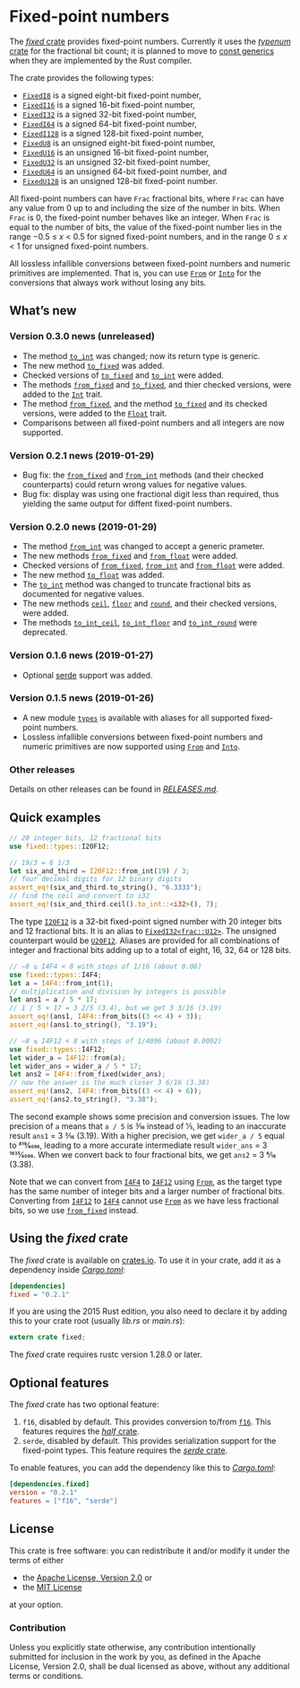 <!-- Copyright © 2018–2019 Trevor Spiteri -->

<!-- Copying and distribution of this file, with or without
modification, are permitted in any medium without royalty provided the
copyright notice and this notice are preserved. This file is offered
as-is, without any warranty. -->

# Fixed-point numbers

The [*fixed* crate] provides fixed-point numbers. Currently it uses
the [*typenum* crate] for the fractional bit count; it is planned to
move to [const generics] when they are implemented by the Rust
compiler.

The crate provides the following types:

  * [`FixedI8`] is a signed eight-bit fixed-point number,
  * [`FixedI16`] is a signed 16-bit fixed-point number,
  * [`FixedI32`] is a signed 32-bit fixed-point number,
  * [`FixedI64`] is a signed 64-bit fixed-point number,
  * [`FixedI128`] is a signed 128-bit fixed-point number,
  * [`FixedU8`] is an unsigned eight-bit fixed-point number,
  * [`FixedU16`] is an unsigned 16-bit fixed-point number,
  * [`FixedU32`] is an unsigned 32-bit fixed-point number,
  * [`FixedU64`] is an unsigned 64-bit fixed-point number, and
  * [`FixedU128`] is an unsigned 128-bit fixed-point number.

All fixed-point numbers can have `Frac` fractional bits, where `Frac`
can have any value from 0 up to and including the size of the number
in bits. When `Frac` is 0, the fixed-point number behaves like an
integer. When `Frac` is equal to the number of bits, the value of the
fixed-point number lies in the range −0.5 ≤ *x* < 0.5 for signed
fixed-point numbers, and in the range 0 ≤ *x* < 1 for unsigned
fixed-point numbers.

All lossless infallible conversions between fixed-point numbers and
numeric primitives are implemented. That is, you can use [`From`] or
[`Into`] for the conversions that always work without losing any bits.

## What’s new

### Version 0.3.0 news (unreleased)

  * The method [`to_int`] was changed; now its return type is generic.
  * The new method [`to_fixed`] was added.
  * Checked versions of [`to_fixed`] and [`to_int`] were added.
  * The methods [`from_fixed`][`Int::from_fixed`] and
    [`to_fixed`][`Int::to_fixed`], and thier checked versions, were
    added to the [`Int`] trait.
  * The method [`from_fixed`][`Float::from_fixed`], and the method
    [`to_fixed`][`Float::to_fixed`] and its checked versions, were
    added to the [`Float`] trait.
  * Comparisons between all fixed-point numbers and all integers are
    now supported.

[`Float::from_fixed`]: https://docs.rs/fixed/0.3.0/fixed/sealed/trait.Float.html#method.from_fixed
[`Float::to_fixed`]: https://docs.rs/fixed/0.3.0/fixed/sealed/trait.Float.html#method.to_fixed
[`Float`]: https://docs.rs/fixed/0.3.0/fixed/sealed/trait.Float.html
[`Int::from_fixed`]: https://docs.rs/fixed/0.3.0/fixed/sealed/trait.Int.html#method.from_fixed
[`Int::to_fixed`]: https://docs.rs/fixed/0.3.0/fixed/sealed/trait.Int.html#method.to_fixed
[`Int`]: https://docs.rs/fixed/0.3.0/fixed/sealed/trait.Int.html
[`to_fixed`]: https://docs.rs/fixed/0.3.0/fixed/struct.FixedI32.html#method.to_fixed
[`to_int`]: https://docs.rs/fixed/0.3.0/fixed/struct.FixedI32.html#method.to_int

### Version 0.2.1 news (2019-01-29)

  * Bug fix: the [`from_fixed`] and [`from_int`] methods (and their
    checked counterparts) could return wrong values for negative
    values.
  * Bug fix: display was using one fractional digit less than
    required, thus yielding the same output for diffent fixed-point
    numbers.

### Version 0.2.0 news (2019-01-29)

  * The method [`from_int`] was changed to accept a generic prameter.
  * The new methods [`from_fixed`] and [`from_float`] were added.
  * Checked versions of [`from_fixed`], [`from_int`] and
    [`from_float`] were added.
  * The new method [`to_float`] was added.
  * The [`to_int`] method was changed to truncate fractional bits as
    documented for negative values.
  * The new methods [`ceil`], [`floor`] and [`round`], and their
    checked versions, were added.
  * The methods [`to_int_ceil`], [`to_int_floor`] and [`to_int_round`]
    were deprecated.

[`ceil`]: https://docs.rs/fixed/0.2.1/fixed/struct.FixedI32.html#method.ceil
[`floor`]: https://docs.rs/fixed/0.2.1/fixed/struct.FixedI32.html#method.floor
[`from_f16`]: https://docs.rs/fixed/0.2.1/fixed/struct.FixedI32.html#method.from_f16
[`from_f32`]: https://docs.rs/fixed/0.2.1/fixed/struct.FixedI32.html#method.from_f32
[`from_f64`]: https://docs.rs/fixed/0.2.1/fixed/struct.FixedI32.html#method.from_f64
[`from_fixed`]: https://docs.rs/fixed/0.2.1/fixed/struct.FixedI32.html#method.from_fixed
[`from_float`]: https://docs.rs/fixed/0.2.1/fixed/struct.FixedI32.html#method.from_float
[`from_int`]: https://docs.rs/fixed/0.2.1/fixed/struct.FixedI32.html#method.from_int
[`from_int`]: https://docs.rs/fixed/0.2.1/fixed/struct.FixedI32.html#method.from_int
[`round`]: https://docs.rs/fixed/0.2.1/fixed/struct.FixedI32.html#method.round
[`to_f16`]: https://docs.rs/fixed/0.2.1/fixed/struct.FixedI32.html#method.to_f16
[`to_f32`]: https://docs.rs/fixed/0.2.1/fixed/struct.FixedI32.html#method.to_f32
[`to_f64`]: https://docs.rs/fixed/0.2.1/fixed/struct.FixedI32.html#method.to_f64
[`to_float`]: https://docs.rs/fixed/0.2.1/fixed/struct.FixedI32.html#method.to_float
[`to_int_ceil`]: https://docs.rs/fixed/0.2.1/fixed/struct.FixedI32.html#method.to_int_ceil
[`to_int_floor`]: https://docs.rs/fixed/0.2.1/fixed/struct.FixedI32.html#method.to_int_floor
[`to_int_round`]: https://docs.rs/fixed/0.2.1/fixed/struct.FixedI32.html#method.to_int_round
[`to_int`]: https://docs.rs/fixed/0.2.1/fixed/struct.FixedI32.html#method.to_int

### Version 0.1.6 news (2019-01-27)

  * Optional [serde][*serde* crate] support was added.

### Version 0.1.5 news (2019-01-26)

  * A new module [`types`] is available with aliases for all supported
    fixed-point numbers.
  * Lossless infallible conversions between fixed-point numbers and
    numeric primitives are now supported using [`From`] and [`Into`].

[`types`]: https://docs.rs/fixed/0.2.1/fixed/types/index.html

### Other releases

Details on other releases can be found in [*RELEASES.md*].

[*RELEASES.md*]: https://gitlab.com/tspiteri/fixed/blob/master/RELEASES.md

## Quick examples

```rust
// 20 integer bits, 12 fractional bits
use fixed::types::I20F12;

// 19/3 = 6 1/3
let six_and_third = I20F12::from_int(19) / 3;
// four decimal digits for 12 binary digits
assert_eq!(six_and_third.to_string(), "6.3333");
// find the ceil and convert to i32
assert_eq!(six_and_third.ceil().to_int::<i32>(), 7);
```

The type [`I20F12`] is a 32-bit fixed-point signed number with 20
integer bits and 12 fractional bits. It is an alias to
[`FixedI32<frac::U12>`][`FixedI32`]. The unsigned counterpart would be
[`U20F12`]. Aliases are provided for all combinations of integer and
fractional bits adding up to a total of eight, 16, 32, 64 or 128 bits.

```rust
// −8 ≤ I4F4 < 8 with steps of 1/16 (about 0.06)
use fixed::types::I4F4;
let a = I4F4::from_int(1);
// multiplication and division by integers is possible
let ans1 = a / 5 * 17;
// 1 / 5 × 17 = 3 2/5 (3.4), but we get 3 3/16 (3.19)
assert_eq!(ans1, I4F4::from_bits((3 << 4) + 3));
assert_eq!(ans1.to_string(), "3.19");

// −8 ≤ I4F12 < 8 with steps of 1/4096 (about 0.0002)
use fixed::types::I4F12;
let wider_a = I4F12::from(a);
let wider_ans = wider_a / 5 * 17;
let ans2 = I4F4::from_fixed(wider_ans);
// now the answer is the much closer 3 6/16 (3.38)
assert_eq!(ans2, I4F4::from_bits((3 << 4) + 6));
assert_eq!(ans2.to_string(), "3.38");
```

The second example shows some precision and conversion issues. The low
precision of `a` means that `a / 5` is 3⁄16 instead of 1⁄5, leading to
an inaccurate result `ans1` = 3 3⁄16 (3.19). With a higher precision,
we get `wider_a / 5` equal to 819⁄4096, leading to a more accurate
intermediate result `wider_ans` = 3 1635⁄4096. When we convert back to
four fractional bits, we get `ans2` = 3 6⁄16 (3.38).

Note that we can convert from [`I4F4`] to [`I4F12`] using [`From`], as
the target type has the same number of integer bits and a larger
number of fractional bits. Converting from [`I4F12`] to [`I4F4`]
cannot use [`From`] as we have less fractional bits, so we use
[`from_fixed`] instead.

## Using the *fixed* crate

The *fixed* crate is available on [crates.io][*fixed* crate]. To use
it in your crate, add it as a dependency inside [*Cargo.toml*]:

```toml
[dependencies]
fixed = "0.2.1"
```

If you are using the 2015 Rust edition, you also need to declare it by
adding this to your crate root (usually *lib.rs* or *main.rs*):

```rust
extern crate fixed;
```

The *fixed* crate requires rustc version 1.28.0 or later.

## Optional features

The *fixed* crate has two optional feature:

 1. `f16`, disabled by default. This provides conversion to/from
    [`f16`]. This features requires the [*half* crate].
 2. `serde`, disabled by default. This provides serialization support
    for the fixed-point types. This feature requires the
    [*serde* crate].

To enable features, you can add the dependency like this to
[*Cargo.toml*]:

```toml
[dependencies.fixed]
version = "0.2.1"
features = ["f16", "serde"]
```

## License

This crate is free software: you can redistribute it and/or modify it
under the terms of either

  * the [Apache License, Version 2.0][LICENSE-APACHE] or
  * the [MIT License][LICENSE-MIT]

at your option.

### Contribution

Unless you explicitly state otherwise, any contribution intentionally
submitted for inclusion in the work by you, as defined in the Apache
License, Version 2.0, shall be dual licensed as above, without any
additional terms or conditions.

[*Cargo.toml*]: https://doc.rust-lang.org/cargo/guide/dependencies.html
[*fixed* crate]: https://crates.io/crates/fixed
[*half* crate]: https://crates.io/crates/half
[*serde* crate]: https://crates.io/crates/serde
[*typenum* crate]: https://crates.io/crates/typenum
[LICENSE-APACHE]: https://www.apache.org/licenses/LICENSE-2.0
[LICENSE-MIT]: https://opensource.org/licenses/MIT
[`FixedI128`]: https://docs.rs/fixed/0.2.1/fixed/struct.FixedI128.html
[`FixedI16`]: https://docs.rs/fixed/0.2.1/fixed/struct.FixedI16.html
[`FixedI32`]: https://docs.rs/fixed/0.2.1/fixed/struct.FixedI32.html
[`FixedI64`]: https://docs.rs/fixed/0.2.1/fixed/struct.FixedI64.html
[`FixedI8`]: https://docs.rs/fixed/0.2.1/fixed/struct.FixedI8.html
[`FixedU128`]: https://docs.rs/fixed/0.2.1/fixed/struct.FixedU128.html
[`FixedU16`]: https://docs.rs/fixed/0.2.1/fixed/struct.FixedU16.html
[`FixedU32`]: https://docs.rs/fixed/0.2.1/fixed/struct.FixedU32.html
[`FixedU64`]: https://docs.rs/fixed/0.2.1/fixed/struct.FixedU64.html
[`FixedU8`]: https://docs.rs/fixed/0.2.1/fixed/struct.FixedU8.html
[`From`]: https://doc.rust-lang.org/nightly/std/convert/trait.From.html
[`I20F12`]: https://docs.rs/fixed/0.2.1/fixed/types/type.I20F12.html
[`I4F12`]: https://docs.rs/fixed/0.2.1/fixed/types/type.I4F12.html
[`I4F4`]: https://docs.rs/fixed/0.2.1/fixed/types/type.I4F4.html
[`Into`]: https://doc.rust-lang.org/nightly/std/convert/trait.Into.html
[`U20F12`]: https://docs.rs/fixed/0.2.1/fixed/types/type.U20F12.html
[`f16`]: https://docs.rs/half/^1/half/struct.f16.html
[`from_fixed`]: struct.FixedI8.html#method.from_fixed
[const generics]: https://github.com/rust-lang/rust/issues/44580
